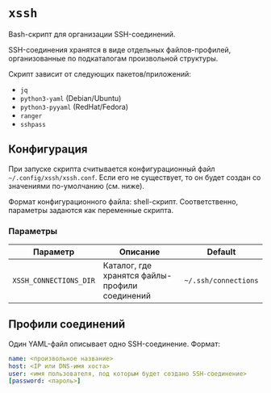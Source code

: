 # `xssh`

Bash-скрипт для организации SSH-соединений.

SSH-соединения хранятся в виде отдельных файлов-профилей, организованные по подкаталогам
произвольной структуры.

Скрипт зависит от следующих пакетов/приложений:

- `jq`
- `python3-yaml` (Debian/Ubuntu)
- `python3-pyyaml` (RedHat/Fedora)
- `ranger`
- `sshpass`

## Конфигурация

При запуске скрипта считывается конфигурационный файл `~/.config/xssh/xssh.conf`.
Если его не существует, то он будет создан со значениями по-умолчанию (см. ниже).

Формат конфигурационного файла: shell-скрипт. Соответственно, параметры задаются
как переменные скрипта.

### Параметры

| Параметр               | Описание | Default
| ---------------------- | -------- | -------
| `XSSH_CONNECTIONS_DIR` | Каталог, где хранятся файлы-профили соединений | `~/.ssh/connections`

## Профили соединений

Один YAML-файл описывает одно SSH-соединение. Формат:

```yaml
name: <произвольное название>
host: <IP или DNS-имя хоста>
user: <имя пользователя, под которым будет создано SSH-соединение>
[password: <пароль>]
```
